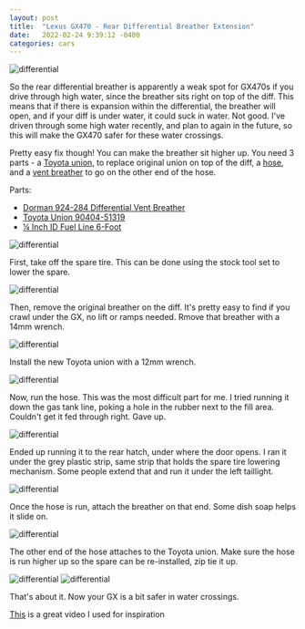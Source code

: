 ```yaml
---
layout: post
title:  "Lexus GX470 - Rear Differential Breather Extension"
date:   2022-02-24 9:39:12 -0400
categories: cars
---
```


![differential](/images/diff/9.jpg)

So the rear differential breather is apparently a weak spot for GX470s if you drive through high water, since the breather sits right on top of the diff. This means that if there is expansion within the differential, the breather will open, and if your diff is under water, it could suck in water. Not good. I've driven through some high water recently, and plan to again in the future, so this will make the GX470 safer for these water crossings. 

Pretty easy fix though! You can make the breather sit higher up. You need 3 parts - a [Toyota union](https://amzn.to/3vfYakS), to replace original union on top of the diff, a [hose](https://amzn.to/3M0mdub), and a [vent breather](https://amzn.to/355ZyMf) to go on the other end of the hose. 

Parts:
* [Dorman 924-284 Differential Vent Breather](https://amzn.to/355ZyMf)
* [Toyota Union 90404-51319](https://amzn.to/3vfYakS)
* [¼ Inch ID Fuel Line 6-Foot](https://amzn.to/3M0mdub)

![differential](/images/diff/1.jpg)

First, take off the spare tire. This can be done using the stock tool set to lower the spare. 

![differential](/images/diff/2.jpg)

Then, remove the original breather on the diff. It's pretty easy to find if you crawl under the GX, no lift or ramps needed. Rmove that breather with a 14mm wrench. 

![differential](/images/diff/3.jpg)


Install the new Toyota union with a 12mm wrench. 

![differential](/images/diff/6.jpg)


Now, run the hose. This was the most difficult part for me. I tried running it down the gas tank line, poking a hole in the rubber next to the fill area. Couldn't get it fed through right. Gave up. 

![differential](/images/diff/5.jpg)


Ended up running it to the rear hatch, under where the door opens. I ran it under the grey plastic strip, same strip that holds the spare tire lowering mechanism. Some people extend that and run it under the left taillight. 

![differential](/images/diff/8.jpg)


Once the hose is run, attach the breather on that end. Some dish soap helps it slide on. 

![differential](/images/diff/4.jpg)

The other end of the hose attaches to the Toyota union. Make sure the hose is run higher up so the spare can be re-installed, zip tie it up. 

![differential](/images/diff/7.jpg)
![differential](/images/diff/9.jpg)

That's about it. Now your GX is a bit safer in water crossings. 


[This](https://www.youtube.com/watch?v=RinBmzUdroc) is a great video I used for inspiration